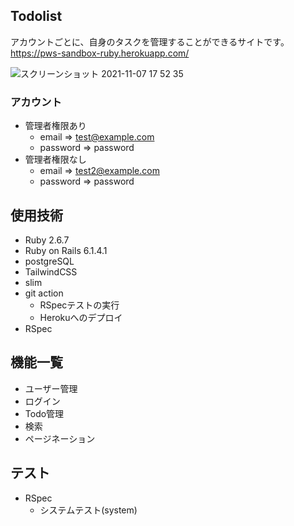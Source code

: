 ## Todolist
アカウントごとに、自身のタスクを管理することができるサイトです。  
https://pws-sandbox-ruby.herokuapp.com/

![スクリーンショット 2021-11-07 17 52 35](https://user-images.githubusercontent.com/39619937/140638688-8f9c633b-5bdb-459b-b26c-61d326a50cc6.png)  


### アカウント  
- 管理者権限あり
  - email => test@example.com 
  - password => password  
- 管理者権限なし
  - email => test2@example.com
  - password => password  

## 使用技術

- Ruby 2.6.7
- Ruby on Rails 6.1.4.1
- postgreSQL
- TailwindCSS
- slim
- git action
  - RSpecテストの実行
  - Herokuへのデプロイ
- RSpec

## 機能一覧

- ユーザー管理
- ログイン
- Todo管理
- 検索
- ページネーション

## テスト

- RSpec
  - システムテスト(system)

